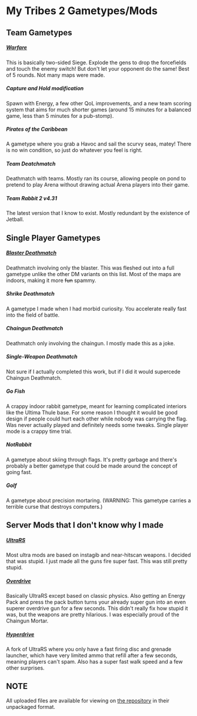 # My Tribes 2 Gametypes/Mods

## Team Gametypes

##### [Warfare](warfare)
This is basically two-sided Siege. Explode the gens to drop the forcefields and touch the enemy switch! But don't let your opponent do the same! Best of 5 rounds. Not many maps were made.

##### Capture and Hold modification
Spawn with Energy, a few other QoL improvements, and a new team scoring system that aims for much shorter games (around 15 minutes for a balanced game, less than 5 minutes for a pub-stomp).

##### Pirates of the Caribbean
A gametype where you grab a Havoc and sail the scurvy seas, matey! There is no win condition, so just do whatever you feel is right.

##### Team Deatchmatch
Deathmatch with teams. Mostly ran its course, allowing people on pond to pretend to play Arena without drawing actual Arena players into their game.

##### Team Rabbit 2 v4.31
The latest version that I know to exist. Mostly redundant by the existence of Jetball.

## Single Player Gametypes

##### [Blaster Deathmatch](blasterdm)
Deathmatch involving only the blaster. This was fleshed out into a full gametype unlike the other DM variants on this list. Most of the maps are indoors, making it more <s>fun</s> spammy.

##### Shrike Deathmatch
A gametype I made when I had morbid curiosity. You accelerate really fast into the field of battle.

##### Chaingun Deathmatch
Deathmatch only involving the chaingun. I mostly made this as a joke.

##### Single-Weapon Deathmatch
Not sure if I actually completed this work, but if I did it would supercede Chaingun Deathmatch.

##### Go Fish
A crappy indoor rabbit gametype, meant for learning complicated interiors like the Ultima Thule base. For some reason I thought it would be good design if people could hurt each other while nobody was carrying the flag. Was never actually played and definitely needs some tweaks. Single player mode is a crappy time trial.

##### NotRabbit
A gametype about skiing through flags. It's pretty garbage and there's probably a better gametype that could be made around the concept of going fast.

##### Golf
A gametype about precision mortaring. (WARNING: This gametype carries a terrible curse that destroys computers.)

## Server Mods that I don't know why I made

##### [UltraRS](servermods/UltraRS)
Most ultra mods are based on instagib and near-hitscan weapons. I decided that was stupid. I just made all the guns fire super fast. This was still pretty stupid.

##### [Overdrive](servermods/Overdrive)
Basically UltraRS except based on classic physics. Also getting an Energy Pack and press the pack button turns your already super gun into an even superer overdrive gun for a few seconds. This didn't really fix how stupid it was, but the weapons are pretty hilarious. I was especially proud of the Chaingun Mortar.

##### [Hyperdrive](servermods/HyperDrive)
A fork of UltraRS where you only have a fast firing disc and grenade launcher, which have very limited ammo that refill after a few seconds, meaning players can't spam. Also has a super fast walk speed and a few other surprises.

## NOTE
All uploaded files are available for viewing on [the repository](https://github.com/redshifter/tribes2works) in their unpackaged format.
